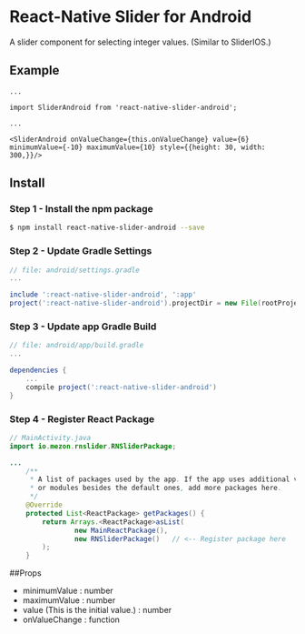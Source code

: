 # React-Native Slider for Android
A slider component for selecting integer values. (Similar to SliderIOS.)

## Example

```
...

import SliderAndroid from 'react-native-slider-android';

...

<SliderAndroid onValueChange={this.onValueChange} value={6} 
minimumValue={-10} maximumValue={10} style={{height: 30, width: 300,}}/>

```

## Install

### Step 1 - Install the npm package

```sh
$ npm install react-native-slider-android --save
```

### Step 2 - Update Gradle Settings

```gradle
// file: android/settings.gradle
...

include ':react-native-slider-android', ':app'
project(':react-native-slider-android').projectDir = new File(rootProject.projectDir, '../node_modules/react-native-slider-android/app')
```

### Step 3 - Update app Gradle Build

```gradle
// file: android/app/build.gradle
...

dependencies {
    ...
    compile project(':react-native-slider-android')
}
```

### Step 4 - Register React Package

```java
// MainActivity.java
import io.mezon.rnslider.RNSliderPackage;

...
    /**
     * A list of packages used by the app. If the app uses additional views
     * or modules besides the default ones, add more packages here.
     */
    @Override
    protected List<ReactPackage> getPackages() {
        return Arrays.<ReactPackage>asList(
                new MainReactPackage(),
                new RNSliderPackage()   // <-- Register package here
        );
    }
```
##Props
- minimumValue : number
- maximumValue : number
- value (This is the initial value.) : number
- onValueChange : function